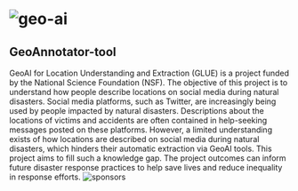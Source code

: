 # ![geo-ai](https://user-images.githubusercontent.com/42967921/153631293-f9731702-e0cd-400e-a4ae-11794169b684.PNG) 
## GeoAnnotator-tool 

 GeoAI for Location Understanding and Extraction (GLUE) is a project funded by the National Science Foundation (NSF). The objective of this project is to understand how people describe locations on social media during natural disasters. Social media platforms, such as Twitter, are increasingly being used by people impacted by natural disasters. Descriptions about the locations of victims and accidents are often contained in help-seeking messages posted on these platforms. However, a limited understanding exists of how locations are described on social media during natural disasters, which hinders their automatic extraction via GeoAI tools. This project aims to fill such a knowledge gap. The project outcomes can inform future disaster response practices to help save lives and reduce inequality in response efforts.
 ![sponsors](https://user-images.githubusercontent.com/42967921/153631211-6fbc8cf5-2ac3-4a21-9be1-d000daa4ae33.PNG)

